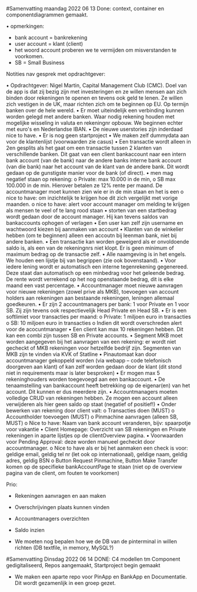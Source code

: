 #Samenvatting maandag 2022 06 13
Done: context, container en componentdiagrammen gemaakt.

•	opmerkingen: 
- bank account = bankrekening
- user account = klant (client)
- het woord account proberen we te vermijden om misverstanden te voorkomen. 
- SB = Small Business

Notities nav gesprek met opdrachtgever:

•	Opdrachtgever: Nigel Martin, Capital Management Club (CMC). Doel van de app is dat zij bezig zijn met investeringen en ze willen mensen aan zich binden door rekeningen te openen en tevens ook geld te lenen. Ze willen zich vestigen in de UK, maar richten zich om te beginnen op EU. Op termijn banken over de hele wereld.
•	Er moet uiteindelijk een verbinding kunnen worden gelegd met andere banken. Waar nodig rekening houden met mogelijke wisseling in valuta en rekeningnr opbouw. We beginnen echter met euro's en Nederlandse IBAN.
•	De nieuwe userstories zijn inderdaad nice to have.
•	Er is nog geen startproject
•	We maken zelf dummydata aan voor de klantenlijst (voorwaarden zie casus)
•	Een transactie wordt alleen in 2en gesplits als het gaat om een transactie tussen 2 klanten van verschillende banken. Dit gaat van een client bankaccount naar een intern bank account (van de bank) naar de andere banks interne bank account (van die bank) naar het account van de klant van de andere bank. Dit wordt gedaan op de gunstigste manier voor de bank (of direct).
•	men mag negatief staan op rekening: 
	o	Private: max 10.000 in de min, 
	o	SB max 100.000 in de min. Hierover betalen ze 12% rente per maand. De accountmanager moet kunnen zien wie er in de min staan en het is een 
	o	nice to have: om inzichtelijk te krijgen hoe dit zich vergelijkt met vorige maanden.
	o	nice to have: alert voor account manager om melding te krijgen als mensen te veel of te lang rood staan
•	storten van een startbedrag wordt gedaan door de account manager. Hij kan tevens saldos van bankaccounts ophogen of verlagen
•	Een user kan zelf zijn username en wachtwoord kiezen bij aanmaken van account
•	Klanten van de winkelier hebben (om te beginnen) alleen een accoutn bij leenman bank, niet bij andere banken.
•	Een transactie kan worden geweigerd als er onvoldoende saldo is, als een van de rekeningnrs niet klopt. Er is geen minimum of maximum bedrag op de transactie zelf. 
•	Alle naamgeving is in het engels. We houden een lijstje bij van begrippen (zie ook bovenstaand).
•	Voor iedere lening wordt er automatisch een interne tegenrekening gegenereed. Deze staat dan automatisch op een minbedrag voor het geleende bedrag. De rente wordt verrekend op het nog openstaande bedrag, dit is elke maand een vast percentage.
•	Accountmanager moet nieuwe aanvragen voor nieuwe rekeningen (zowel prive als MKB),  toevoegen van account holders aan rekeningen aan bestaande rekeningen, leningen allemaal goedkeuren. 
•	Er zijn 2 accountmanagers per bank: 1 voor Private en 1 voor SB. Zij zijn tevens ook respectievelijk Head Private en Head SB.
•	Er is een softlimiet voor transacties per maand: 
	o	Private: 1 miljoen euro in transacties
	o	SB: 10 miljoen euro in transacties
	o	Indien dit wordt overschreden alert voor de acocuntmanager
•	Een client kan max 10 rekeningen hebben. Dit kan een combi zijn tussen SB en Private accounts.
•	Segment MKB moet worden aangegeven bij het aanvragen van een rekening: er wordt niet gecheckt of MKB rekeningen voor hetzelfde bedrijf zijn. Segmenten van MKB zijn te vinden via KVK of Statline
•	Pinautomaat kan door accountmanager gekoppeld worden (via webapp – code telefonisch doorgeven aan klant) of kan zelf worden gedaan door de klant (dit stond niet in requirements maar is later besproken)
•	Er mogen max 5 rekeninghouders worden toegevoegd aan een bankaccount.
•	De tenaamstelling van bankaccount heeft betrekking op de eigenar(en) van het account. Dit kunnen er dus meerdere zijn. 
•	Accountmanagers moeten volledige CRUD van rekeningen hebben. Ze mogen een account alleen verwijderen als hier geen saldo op staat (negatief of positief!)
•	Onder bewerken van rekening door client valt:
	o	Transacties doen (MUST)
	o	Accountholder toevoegen (MUST)
	o	Pinmachine aanvragen (alleen SB, MUST)
	o	Nice to have: Naam van bank account veranderen, bijv: spaarpotje voor vakantie
•	Client Homepage: Overzicht van SB rekeningen en Private rekeningen in aparte lijstjes op de clientOverview pagina.
•	Voorwaarden voor Pending Approval: deze worden manueel gecheckt door accountmanager. 
	o	Nice to have als er bij het aanmaken een check is voor: geldige email, geldig tel nr (let ook op internationaal), geldige naam, geldig adres, geldig BSN
	o	Button Request Pinmachine, Button Make Transfer komen op de specifieke bankAccountPage te staan (niet op de overview pagina van de client, om fouten te voorkomen)

Prio:
-	Rekeningen aanvragen en aan maken
-	Overschrijvingen plaats kunnen vinden
-	Accountmanagers overzichten
-	Saldo inzien


-	We moeten nog bepalen hoe we de DB van de pinterminal in willen richten (DB textfile, in memory, MySQL?)


#Samenvatting Dinsdag 2022 06 14
DONE: C4 modellen tm Component gedigitaliseerd, Repos aangemaakt, Startproject begin gemaakt
-	We maken een aparte repo voor PinApp en BankApp en Documentatie. Dit wordt gezamenlijk in een groep gezet.

